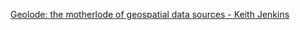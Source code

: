 [Geolode: the motherlode of geospatial data sources - Keith Jenkins](http://geolode.org/foss4g2014/) 
